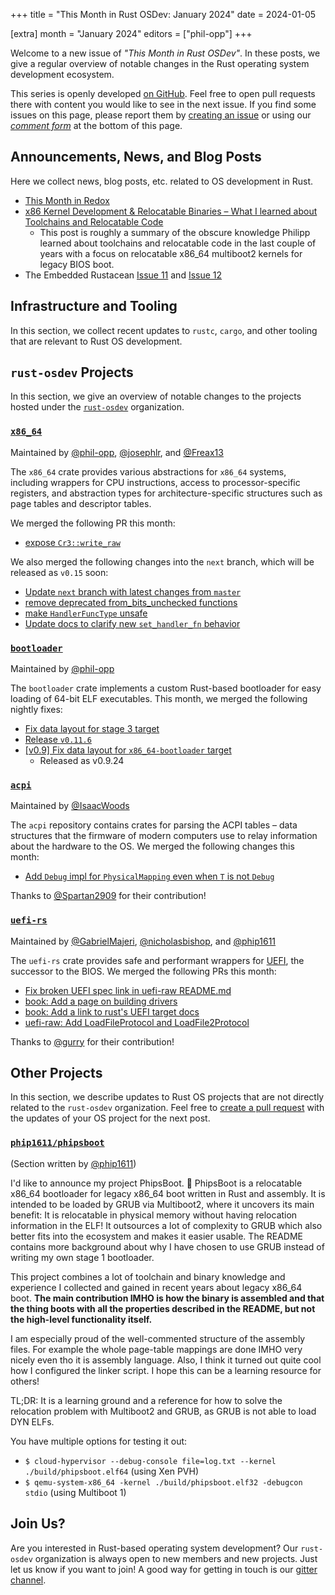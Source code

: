 +++
title = "This Month in Rust OSDev: January 2024"
date = 2024-01-05

[extra]
month = "January 2024"
editors = ["phil-opp"]
+++

Welcome to a new issue of _"This Month in Rust OSDev"_. In these posts, we give a regular overview of notable changes in the Rust operating system development ecosystem.

<!-- more -->

This series is openly developed [on GitHub](https://github.com/rust-osdev/homepage/). Feel free to open pull requests there with content you would like to see in the next issue. If you find some issues on this page, please report them by [creating an issue](https://github.com/rust-osdev/homepage/issues/new) or using our <a href="#comment-form">_comment form_</a> at the bottom of this page.

<!--
    This is a draft for the upcoming "This Month in Rust OSDev (January 2024)" post.
    Feel free to create pull requests against the `next` branch to add your
    content here.
    Please take a look at the past posts on https://rust-osdev.com/ to see the
    general structure of these posts.
-->

## Announcements, News, and Blog Posts

Here we collect news, blog posts, etc. related to OS development in Rust.

<!--
Please follow this template:

- [Title](https://example.com)
  - (optional) Some additional context
-->

- [This Month in Redox](https://redox-os.org/news/this-month-240131/)
- [x86 Kernel Development & Relocatable Binaries – What I learned about Toolchains and Relocatable Code](https://phip1611.de/blog/x86-kernel-development-relocatable-binaries/)
    - This post is roughly a summary of the obscure knowledge Philipp learned 
      about toolchains and relocatable code in the last couple of years with a 
      focus on relocatable x86_64 multiboot2 kernels for legacy BIOS boot.
- The Embedded Rustacean [Issue 11](https://www.theembeddedrustacean.com/p/the-embedded-rustacean-issue-11) and [Issue 12](https://www.theembeddedrustacean.com/p/the-embedded-rustacean-issue-12)

## Infrastructure and Tooling

In this section, we collect recent updates to `rustc`, `cargo`, and other tooling that are relevant to Rust OS development.

<!--
    Please use the following template:

- [Title](https://example.com)
  - (optional) Some additional context
-->

## `rust-osdev` Projects

In this section, we give an overview of notable changes to the projects hosted under the [`rust-osdev`](https://github.com/rust-osdev/about) organization.

<!--
    Please use the following template:

    ### [`repo_name`](https://github.com/rust-osdev/repo_name)
    <span class="maintainers">Maintained by [@maintainer_1](https://github.com/maintainer_1)</span>

    The `repo_name` crate ...<<short introduction>>...

    We merged the following changes this month:
    <<changelog, either in list or text form>>
-->


### [`x86_64`](https://github.com/rust-osdev/x86_64)
<span class="maintainers">Maintained by [@phil-opp](https://github.com/phil-opp), [@josephlr](https://github.com/orgs/rust-osdev/people/josephlr), and [@Freax13](https://github.com/orgs/rust-osdev/people/Freax13)</span>

The `x86_64` crate provides various abstractions for `x86_64` systems, including wrappers for CPU instructions, access to processor-specific registers, and abstraction types for architecture-specific structures such as page tables and descriptor tables.

We merged the following PR this month:

- [expose `Cr3::write_raw`](https://github.com/rust-osdev/x86_64/pull/445)

We also merged the following changes into the `next` branch, which will be released as `v0.15` soon:

- [Update `next` branch with latest changes from `master`](https://github.com/rust-osdev/x86_64/pull/447)
- [remove deprecated from_bits_unchecked functions](https://github.com/rust-osdev/x86_64/pull/449)
- [make `HandlerFuncType` unsafe](https://github.com/rust-osdev/x86_64/pull/450)
- [Update docs to clarify new `set_handler_fn` behavior](https://github.com/rust-osdev/x86_64/pull/451)

### [`bootloader`](https://github.com/rust-osdev/bootloader)
<span class="maintainers">Maintained by [@phil-opp](https://github.com/phil-opp)</span>

The `bootloader` crate implements a custom Rust-based bootloader for easy loading of 64-bit ELF executables. This month, we merged the following nightly fixes:

- [Fix data layout for stage 3 target](https://github.com/rust-osdev/bootloader/pull/413)
- [Release `v0.11.6`](https://github.com/rust-osdev/bootloader/pull/414)
- [[v0.9] Fix data layout for `x86_64-bootloader` target](https://github.com/rust-osdev/bootloader/pull/415)
  - Released as v0.9.24


### [`acpi`](https://github.com/rust-osdev/acpi)
<span class="maintainers">Maintained by [@IsaacWoods](https://github.com/IsaacWoods)</span>

The `acpi` repository contains crates for parsing the ACPI tables – data structures that the firmware of modern computers use to relay information about the hardware to the OS. We merged the following changes this month:

- [Add `Debug` impl for `PhysicalMapping` even when `T` is not `Debug`](https://github.com/rust-osdev/acpi/pull/206)

Thanks to [@Spartan2909](https://github.com/Spartan2909) for their contribution!


### [`uefi-rs`](https://github.com/rust-osdev/uefi-rs)
<span class="maintainers">Maintained by [@GabrielMajeri](https://github.com/GabrielMajeri), [@nicholasbishop](https://github.com/nicholasbishop), and [@phip1611](https://github.com/phip1611)</span>

The `uefi-rs` crate provides safe and performant wrappers for [UEFI](https://en.wikipedia.org/wiki/Unified_Extensible_Firmware_Interface), the successor to the BIOS. We merged the following PRs this month:

- [Fix broken UEFI spec link in uefi-raw README.md](https://github.com/rust-osdev/uefi-rs/pull/1046)
- [book: Add a page on building drivers](https://github.com/rust-osdev/uefi-rs/pull/1047)
- [book: Add a link to rust's UEFI target docs](https://github.com/rust-osdev/uefi-rs/pull/1048)
- [uefi-raw: Add LoadFileProtocol and LoadFile2Protocol](https://github.com/rust-osdev/uefi-rs/pull/1022)

<!--
- [chore(deps): update crate-ci/typos action to v1.16.26](https://github.com/rust-osdev/uefi-rs/pull/1038)
- [fix(deps): update rust crate anyhow to v1.0.78](https://github.com/rust-osdev/uefi-rs/pull/1039)
- [fix(deps): update rust crate clap to v4.4.12](https://github.com/rust-osdev/uefi-rs/pull/1040)
- [fix(deps): update rust crate proc-macro2 to v1.0.73](https://github.com/rust-osdev/uefi-rs/pull/1041)
- [fix(deps): update rust crate anyhow to v1.0.79](https://github.com/rust-osdev/uefi-rs/pull/1043)
- [chore(deps): update rust crate trybuild to v1.0.88](https://github.com/rust-osdev/uefi-rs/pull/1042)
- [fix(deps): update rust crate clap to v4.4.13](https://github.com/rust-osdev/uefi-rs/pull/1044)
-->

<!--
- [chore(deps): update crate-ci/typos action to v1.17.1](https://github.com/rust-osdev/uefi-rs/pull/1051)
- [chore(deps): lock file maintenance](https://github.com/rust-osdev/uefi-rs/pull/1053)
- [chore(deps): update cachix/install-nix-action action to v25](https://github.com/rust-osdev/uefi-rs/pull/1054)
-->
<!-- - [fix(deps): update rust crate clap to v4.4.17](https://github.com/rust-osdev/uefi-rs/pull/1050)
- [fix(deps): update rust crate crates-index to v2.5.0](https://github.com/rust-osdev/uefi-rs/pull/1052)
- [chore(deps): update crate-ci/typos action to v1.17.2](https://github.com/rust-osdev/uefi-rs/pull/1055)
- [chore(deps): update rust crate bitflags to v2.4.2](https://github.com/rust-osdev/uefi-rs/pull/1056)
- [fix(deps): update rust crate clap to v4.4.18](https://github.com/rust-osdev/uefi-rs/pull/1057)
- [fix(deps): update rust crate proc-macro2 to v1.0.78](https://github.com/rust-osdev/uefi-rs/pull/1058)
- [chore(deps): lock file maintenance](https://github.com/rust-osdev/uefi-rs/pull/1062) -->

Thanks to [@gurry](https://github.com/gurry) for their contribution!


## Other Projects

In this section, we describe updates to Rust OS projects that are not directly related to the `rust-osdev` organization. Feel free to [create a pull request](https://github.com/rust-osdev/homepage/pulls) with the updates of your OS project for the next post.

<!--
    Please use the following template:

    ### [`owner_name/repo_name`](https://github.com/rust-osdev/owner_name/repo_name)
    <span class="maintainers">(Section written by [@your_github_name](https://github.com/your_github_name))</span>

    ...<<your project updates>>...
-->


### [`phip1611/phipsboot`](https://github.com/phip1611/phipsboot)
<span class="maintainers">(Section written by [@phip1611](https://github.com/phip1611))</span>

I'd like to announce my project PhipsBoot. 🎉 PhipsBoot is a relocatable x86_64 
bootloader for legacy x86_64 boot written in Rust and assembly. It is intended 
to be loaded by GRUB via Multiboot2, where it uncovers its main benefit: It is 
relocatable in physical memory without having relocation information in the 
ELF! It outsources a lot of complexity to GRUB which also better fits into
the ecosystem and makes it easier usable. The README contains more background 
about why I have chosen to use GRUB instead of writing my own stage 1 
bootloader.

This project combines a lot of toolchain and binary knowledge and experience I 
collected and gained in recent years about legacy x86_64 boot. **The main 
contribution IMHO is how the binary is assembled and that the thing boots
with all the properties described in the README, but not the high-level 
functionality itself.**

I am especially proud of the well-commented structure of the assembly files.
For example the whole page-table mappings are done IMHO very nicely even tho
it is assembly language. Also, I think it turned out quite cool how I configured
the linker script. I hope this can be a learning resource for others!

TL;DR: It is a learning ground and a reference for how to solve the relocation
problem with Multiboot2 and GRUB, as GRUB is not able to load DYN ELFs.

You have multiple options for testing it out:

- `$ cloud-hypervisor --debug-console file=log.txt --kernel ./build/phipsboot.elf64` (using Xen PVH)
- `$ qemu-system-x86_64 -kernel ./build/phipsboot.elf32 -debugcon stdio` (using Multiboot 1)

## Join Us?

Are you interested in Rust-based operating system development? Our `rust-osdev` organization is always open to new members and new projects. Just let us know if you want to join! A good way for getting in touch is our [gitter channel](https://gitter.im/rust-osdev/Lobby).
